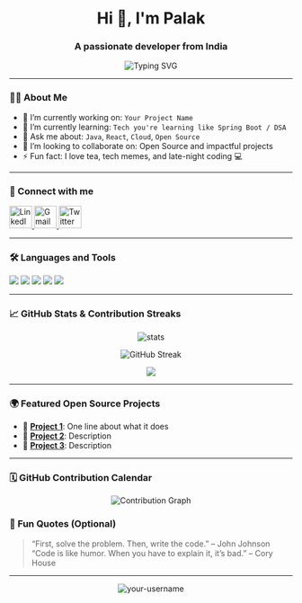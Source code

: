 <h1 align="center">Hi 👋, I'm Palak</h1>
<h3 align="center"> A passionate developer from India</h3>

<p align="center">
  <img src="https://readme-typing-svg.herokuapp.com?font=Fira+Code&weight=500&size=22&pause=1000&center=true&vCenter=true&width=435&lines=Java+%7C+Spring+Boot+%7C+React+Dev;Passionate+about+building+cool+projects;Always+learning+something+new" alt="Typing SVG" />
</p>

---

### 🧑‍💻 About Me

- 🔭 I’m currently working on: `Your Project Name`
- 🌱 I’m currently learning: `Tech you're learning like Spring Boot / DSA`
- 💬 Ask me about: `Java`, `React`, `Cloud`, `Open Source`
- 👯 I’m looking to collaborate on: Open Source and impactful projects
- ⚡ Fun fact: I love tea, tech memes, and late-night coding 💻

---

### 🔗 Connect with me

<p align="left">
  <a href="https://www.linkedin.com/in/your-profile/" target="_blank">
    <img src="https://cdn.jsdelivr.net/gh/devicons/devicon/icons/linkedin/linkedin-original.svg" alt="LinkedIn" width="40" height="40"/>
  </a>
  <a href="mailto:your-email@gmail.com">
    <img src="https://upload.wikimedia.org/wikipedia/commons/4/4e/Gmail_Icon.png" alt="Gmail" width="40" height="40"/>
  </a>
  <a href="https://twitter.com/your-twitter" target="_blank">
    <img src="https://cdn-icons-png.flaticon.com/512/733/733579.png" alt="Twitter" width="40" height="40"/>
  </a>
</p>

---

### 🛠️ Languages and Tools

<p align="left">
  <img src="https://img.shields.io/badge/Java-ED8B00?style=for-the-badge&logo=java&logoColor=white"/>
  <img src="https://img.shields.io/badge/SpringBoot-6DB33F?style=for-the-badge&logo=springboot&logoColor=white"/>
  <img src="https://img.shields.io/badge/React-61DAFB?style=for-the-badge&logo=react&logoColor=black"/>
  <img src="https://img.shields.io/badge/Git-F05032?style=for-the-badge&logo=git&logoColor=white"/>
  <img src="https://img.shields.io/badge/MySQL-005C84?style=for-the-badge&logo=mysql&logoColor=white"/>
</p>

---

### 📈 GitHub Stats & Contribution Streaks

<p align="center">
  <img src="https://github-readme-stats.vercel.app/api?username=Palakmeena&show_icons=true&theme=tokyonight" alt="stats" />
</p>

<p align="center">
  <img src="https://github-readme-streak-stats.demolab.com/?user=Palakmeena&theme=radical" alt="GitHub Streak" />
</p>


<p align="center">
  <img src="https://github-profile-summary-cards.vercel.app/api/cards/profile-details?username=Palakmeena&theme=tokyonight" />
</p>

---

### 🌍 Featured Open Source Projects

- 🔗 [**Project 1**](https://github.com/your-username/project1): One line about what it does
- 🔗 [**Project 2**](https://github.com/your-username/project2): Description
- 🔗 [**Project 3**](https://github.com/your-username/project3): Description

---


### 🗓️ GitHub Contribution Calendar

<p align="center">
  <img src="https://github-readme-activity-graph.vercel.app/graph?username=Palakmeena&theme=tokyo-night" alt="Contribution Graph" />
</p>


### 🧠 Fun Quotes (Optional)

> “First, solve the problem. Then, write the code.” – John Johnson  
> “Code is like humor. When you have to explain it, it’s bad.” – Cory House

---

<p align="center"> 
  <img src="https://komarev.com/ghpvc/?username=your-username&label=Profile%20views&color=0e75b6&style=flat" alt="your-username" />
</p>
